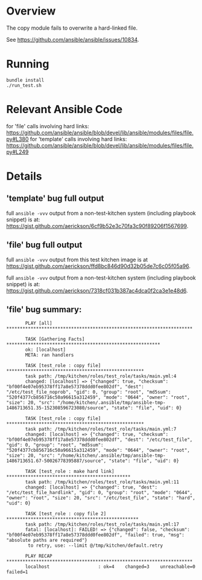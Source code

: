 # Overview

The copy module fails to overwrite a hard-linked file.

See https://github.com/ansible/ansible/issues/10834.

# Running

```
bundle install
./run_test.sh
```

# Relevant Ansible Code

for 'file' calls involving hard links: https://github.com/ansible/ansible/blob/devel/lib/ansible/modules/files/file.py#L380
for 'template' calls involving hard links: https://github.com/ansible/ansible/blob/devel/lib/ansible/modules/files/file.py#L249

# Details

## 'template' bug full output

full `ansible -vvv` output from a non-test-kitchen system (including playbook snippet) is at: 
https://gist.github.com/aerickson/6cf9b52e3c70fa3c90f89206f1567699.

## 'file' bug full output

full `ansible -vvv` output from this test kitchen image is at https://gist.github.com/aerickson/ffd8bc846d90d32b05de7c6c05f05a96.

full `ansible -vvv` output from a non-test-kitchen system (including playbook snippet) is at: 
https://gist.github.com/aerickson/7318cf031b387ac4dca0f2ca3e1e48d6.

## 'file' bug summary:

```
       PLAY [all] *********************************************************************
       
       TASK [Gathering Facts] *********************************************************
       ok: [localhost]
       META: ran handlers
       
       TASK [test_role : copy file] ***************************************************
       task path: /tmp/kitchen/roles/test_role/tasks/main.yml:4
       changed: [localhost] => {"changed": true, "checksum": "bf00f4e07eb95378ff17a8e57378ddd0fee802df", "dest": "/etc/test_file_noprob", "gid": 0, "group": "root", "md5sum": "520f4377cb856716c50a96615a312459", "mode": "0644", "owner": "root", "size": 20, "src": "/home/kitchen/.ansible/tmp/ansible-tmp-1486713651.35-152308596723080/source", "state": "file", "uid": 0}
       
       TASK [test_role : copy file] ***************************************************
       task path: /tmp/kitchen/roles/test_role/tasks/main.yml:7
       changed: [localhost] => {"changed": true, "checksum": "bf00f4e07eb95378ff17a8e57378ddd0fee802df", "dest": "/etc/test_file", "gid": 0, "group": "root", "md5sum": "520f4377cb856716c50a96615a312459", "mode": "0644", "owner": "root", "size": 20, "src": "/home/kitchen/.ansible/tmp/ansible-tmp-1486713651.67-50026778395887/source", "state": "file", "uid": 0}
       
       TASK [test_role : make hard link] **********************************************
       task path: /tmp/kitchen/roles/test_role/tasks/main.yml:11
       changed: [localhost] => {"changed": true, "dest": "/etc/test_file_hardlink", "gid": 0, "group": "root", "mode": "0644", "owner": "root", "size": 20, "src": "/etc/test_file", "state": "hard", "uid": 0}
       
       TASK [test_role : copy file 2] *************************************************
       task path: /tmp/kitchen/roles/test_role/tasks/main.yml:17
       fatal: [localhost]: FAILED! => {"changed": false, "checksum": "bf00f4e07eb95378ff17a8e57378ddd0fee802df", "failed": true, "msg": "absolute paths are required"}
       	to retry, use: --limit @/tmp/kitchen/default.retry
       
       PLAY RECAP *********************************************************************
       localhost                  : ok=4    changed=3    unreachable=0    failed=1   
```


